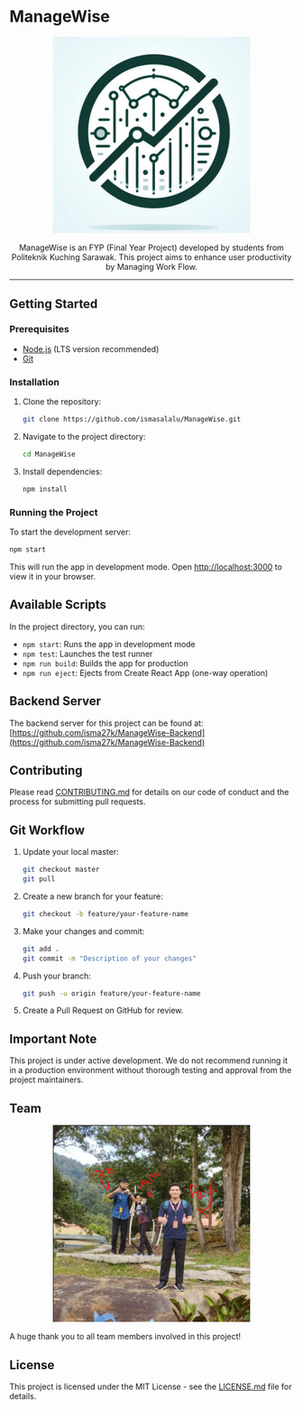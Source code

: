 # ManageWise

<p align="center">
  <img src="git-image/ManageWise.jpg" width="350" alt="ManageWise Logo" />
</p>

<p align="center">
  ManageWise is an FYP (Final Year Project) developed by students from Politeknik Kuching Sarawak. This project aims to enhance user productivity by Managing Work Flow.
</p>

---

## Getting Started

### Prerequisites

- [Node.js](https://nodejs.org/) (LTS version recommended)
- [Git](https://git-scm.com/)

### Installation

1. Clone the repository:
   ```sh
   git clone https://github.com/ismasalalu/ManageWise.git
   ```

2. Navigate to the project directory:
   ```sh
   cd ManageWise
   ```

3. Install dependencies:
   ```sh
   npm install
   ```

### Running the Project

To start the development server:
```sh
npm start
```

This will run the app in development mode. Open [http://localhost:3000](http://localhost:3000) to view it in your browser.

## Available Scripts

In the project directory, you can run:

- `npm start`: Runs the app in development mode
- `npm test`: Launches the test runner
- `npm run build`: Builds the app for production
- `npm run eject`: Ejects from Create React App (one-way operation)

## Backend Server

The backend server for this project can be found at:
[https://github.com/isma27k/ManageWise-Backend](https://github.com/isma27k/ManageWise-Backend)

## Contributing

Please read [CONTRIBUTING.md](CONTRIBUTING.md) for details on our code of conduct and the process for submitting pull requests.

## Git Workflow

1. Update your local master:
   ```sh
   git checkout master
   git pull
   ```

2. Create a new branch for your feature:
   ```sh
   git checkout -b feature/your-feature-name
   ```

3. Make your changes and commit:
   ```sh
   git add .
   git commit -m "Description of your changes"
   ```

4. Push your branch:
   ```sh
   git push -u origin feature/your-feature-name
   ```

5. Create a Pull Request on GitHub for review.

## Important Note

This project is under active development. We do not recommend running it in a production environment without thorough testing and approval from the project maintainers.

## Team

<p align="center">
  <img src="git-image/gp.png" width="350" alt="Team Photo" />
</p>

A huge thank you to all team members involved in this project!

## License

This project is licensed under the MIT License - see the [LICENSE.md](LICENSE.md) file for details.
